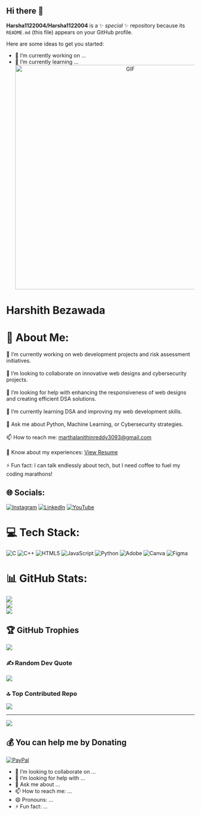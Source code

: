## Hi there 👋


**Harsha1122004/Harsha1122004** is a ✨ _special_ ✨ repository because its `README.md` (this file) appears on your GitHub profile.

Here are some ideas to get you started:

- 🔭 I’m currently working on ...
- 🌱 I’m currently learning ...<div align="center">
  <img src="https://user-images.githubusercontent.com/74038190/225813708-98b745f2-7d22-48cf-9150-083f1b00d6c9.gif" alt="GIF" width="600"/>
</div>

# Harshith Bezawada

# 💫 About Me:
🔭 I’m currently working on web development projects and risk assessment initiatives.<br><br>👯 I’m looking to collaborate on innovative web designs and cybersecurity projects.<br><br>🤝 I’m looking for help with enhancing the responsiveness of web designs and creating efficient DSA solutions.<br><br>🌱 I’m currently learning DSA and improving my web development skills.<br><br>💬 Ask me about Python, Machine Learning, or Cybersecurity strategies.<br><br>📫 How to reach me: marthalanithinreddy3093@gmail.com<br><br>📄 Know about my experiences: [View Resume](https://drive.google.com/file/d/1S84Gofl7DrrfSb2DHGzjTVF85vhGo3B7/view?usp=sharing)<br><br>⚡ Fun fact: I can talk endlessly about tech, but I need coffee to fuel my coding marathons!

## 🌐 Socials:
[![Instagram](https://img.shields.io/badge/Instagram-%23E4405F.svg?logo=Instagram&logoColor=white)](https://instagram.com/https://www.instagram.com/nithinreddy3093?igsh=MWIwZnd3cWx5eHZkdg==) [![LinkedIn](https://img.shields.io/badge/LinkedIn-%230077B5.svg?logo=linkedin&logoColor=white)](https://linkedin.com/in/https://www.linkedin.com/in/nithin-marthala-82a981284/) [![YouTube](https://img.shields.io/badge/YouTube-%23FF0000.svg?logo=YouTube&logoColor=white)](https://youtube.com/@www.youtube.com/@entidhiofficial) 

# 💻 Tech Stack:
![C](https://img.shields.io/badge/c-%2300599C.svg?style=for-the-badge&logo=c&logoColor=white) ![C++](https://img.shields.io/badge/c++-%2300599C.svg?style=for-the-badge&logo=c%2B%2B&logoColor=white) ![HTML5](https://img.shields.io/badge/html5-%23E34F26.svg?style=for-the-badge&logo=html5&logoColor=white) ![JavaScript](https://img.shields.io/badge/javascript-%23323330.svg?style=for-the-badge&logo=javascript&logoColor=%23F7DF1E) ![Python](https://img.shields.io/badge/python-3670A0?style=for-the-badge&logo=python&logoColor=ffdd54) ![Adobe](https://img.shields.io/badge/adobe-%23FF0000.svg?style=for-the-badge&logo=adobe&logoColor=white) ![Canva](https://img.shields.io/badge/Canva-%2300C4CC.svg?style=for-the-badge&logo=Canva&logoColor=white) ![Figma](https://img.shields.io/badge/figma-%23F24E1E.svg?style=for-the-badge&logo=figma&logoColor=white)

# 📊 GitHub Stats:
![](https://github-readme-stats.vercel.app/api?username=Nithinreddy3093&theme=dark&hide_border=false&include_all_commits=false&count_private=false)<br/>
![](https://github-readme-streak-stats.herokuapp.com/?user=Nithinreddy3093&theme=dark&hide_border=false)<br/>
![](https://github-readme-stats.vercel.app/api/top-langs/?username=Nithinreddy3093&theme=dark&hide_border=false&include_all_commits=false&count_private=false&layout=compact)

## 🏆 GitHub Trophies
![](https://github-profile-trophy.vercel.app/?username=Nithinreddy3093&theme=discord_old_blurple&no-frame=false&no-bg=true&margin-w=4)

### ✍ Random Dev Quote
![](https://quotes-github-readme.vercel.app/api?type=horizontal&theme=radical)

### 🔝 Top Contributed Repo
![](https://github-contributor-stats.vercel.app/api?username=Nithinreddy3093&limit=5&theme=dark&combine_all_yearly_contributions=true)

---
[![](https://visitcount.itsvg.in/api?id=Nithinreddy3093&icon=0&color=0)](https://visitcount.itsvg.in)

## 💰 You can help me by Donating
[![PayPal](https://img.shields.io/badge/PayPal-00457C?style=for-the-badge&logo=paypal&logoColor=white)](https://paypal.me/@Marthalanithinreddy)
- 👯 I’m looking to collaborate on ...
- 🤔 I’m looking for help with ...
- 💬 Ask me about ...
- 📫 How to reach me: ...
- 😄 Pronouns: ...
- ⚡ Fun fact: ...
